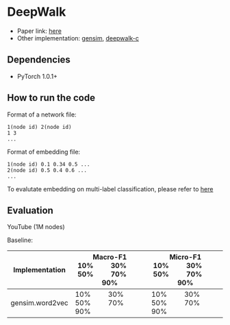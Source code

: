 # DeepWalk

- Paper link: [here](https://arxiv.org/pdf/1403.6652.pdf)
- Other implementation: [gensim](https://github.com/phanein/deepwalk), [deepwalk-c](https://github.com/xgfs/deepwalk-c)

## Dependencies
- PyTorch 1.0.1+

## How to run the code

Format of a network file:
```
1(node id) 2(node id)
1 3
...
```
Format of embedding file:
```
1(node id) 0.1 0.34 0.5 ...
2(node id) 0.5 0.4 0.6 ...
...
```

To evalutate embedding on multi-label classification, please refer to [here](https://github.com/ShawXh/Evaluate-Embedding)

## Evaluation

YouTube (1M nodes)

Baseline: 

| Implementation | Macro-F1 <br> 10% &emsp;&emsp; 30% &emsp;&emsp; 50% &emsp;&emsp; 70% &emsp;&emsp; 90% | Micro-F1 <br> 10% &emsp;&emsp; 30% &emsp;&emsp; 50% &emsp;&emsp; 70% &emsp;&emsp; 90% |
| ----|----|----|
| gensim.word2vec | 10% &emsp;&emsp; 30% &emsp;&emsp; 50% &emsp;&emsp; 70% &emsp;&emsp; 90% | 10% &emsp;&emsp; 30% &emsp;&emsp; 50% &emsp;&emsp; 70% &emsp;&emsp; 90% |
